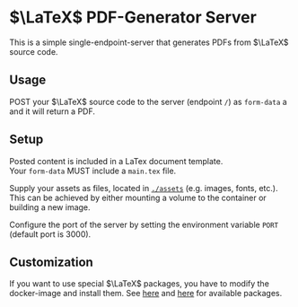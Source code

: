 # $\LaTeX$ PDF-Generator Server

This is a simple single-endpoint-server that generates PDFs from $\LaTeX$ source code.

## Usage

POST your $\LaTeX$ source code to the server (endpoint `/`) as `form-data` a and it will return a PDF.

## Setup

Posted content is included in a LaTex document template.  
Your `form-data` MUST include a `main.tex` file.

Supply your assets as files, located in [`./assets`](./assets) (e.g. images, fonts, etc.).
This can be achieved by either mounting a volume to the container or building a new image.

Configure the port of the server by setting the environment variable `PORT` (default port is 3000).

## Customization

If you want to use special $\LaTeX$ packages, you have to modify the docker-image and install them.
See [here](https://pkgs.alpinelinux.org/packages?name=*texlive*) and [here](https://pkgs.alpinelinux.org/packages?name=*texmf*&branch=edge&repo=community&arch=x86_64&maintainer=) for available packages.
